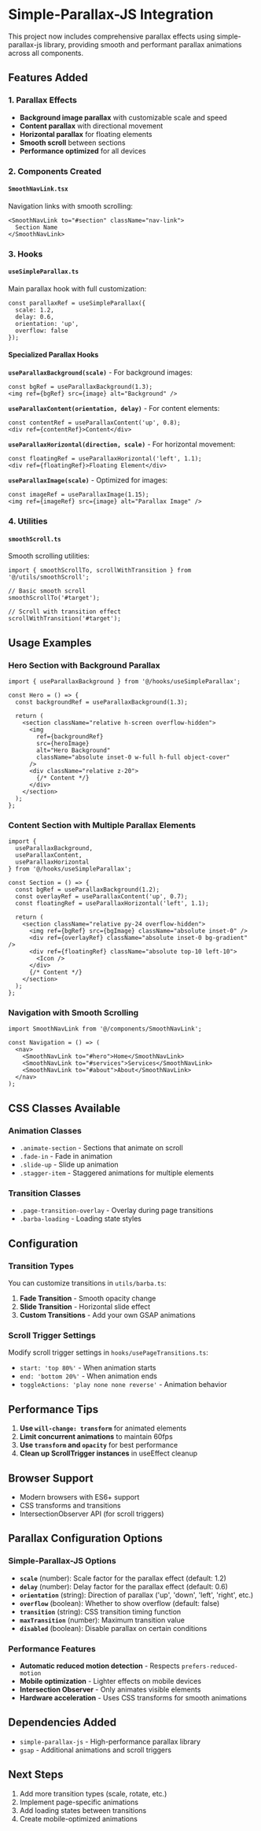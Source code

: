 # Simple-Parallax-JS Integration

This project now includes comprehensive parallax effects using simple-parallax-js library, providing smooth and performant parallax animations across all components.

## Features Added

### 1. Parallax Effects
- **Background image parallax** with customizable scale and speed
- **Content parallax** with directional movement
- **Horizontal parallax** for floating elements
- **Smooth scroll** between sections
- **Performance optimized** for all devices

### 2. Components Created

#### `SmoothNavLink.tsx`
Navigation links with smooth scrolling:
```tsx
<SmoothNavLink to="#section" className="nav-link">
  Section Name
</SmoothNavLink>
```

### 3. Hooks

#### `useSimpleParallax.ts`
Main parallax hook with full customization:
```tsx
const parallaxRef = useSimpleParallax({
  scale: 1.2,
  delay: 0.6,
  orientation: 'up',
  overflow: false
});
```

#### Specialized Parallax Hooks

**`useParallaxBackground(scale)`** - For background images:
```tsx
const bgRef = useParallaxBackground(1.3);
<img ref={bgRef} src={image} alt="Background" />
```

**`useParallaxContent(orientation, delay)`** - For content elements:
```tsx
const contentRef = useParallaxContent('up', 0.8);
<div ref={contentRef}>Content</div>
```

**`useParallaxHorizontal(direction, scale)`** - For horizontal movement:
```tsx
const floatingRef = useParallaxHorizontal('left', 1.1);
<div ref={floatingRef}>Floating Element</div>
```

**`useParallaxImage(scale)`** - Optimized for images:
```tsx
const imageRef = useParallaxImage(1.15);
<img ref={imageRef} src={image} alt="Parallax Image" />
```

### 4. Utilities

#### `smoothScroll.ts`
Smooth scrolling utilities:
```tsx
import { smoothScrollTo, scrollWithTransition } from '@/utils/smoothScroll';

// Basic smooth scroll
smoothScrollTo('#target');

// Scroll with transition effect
scrollWithTransition('#target');
```

## Usage Examples

### Hero Section with Background Parallax
```tsx
import { useParallaxBackground } from '@/hooks/useSimpleParallax';

const Hero = () => {
  const backgroundRef = useParallaxBackground(1.3);

  return (
    <section className="relative h-screen overflow-hidden">
      <img 
        ref={backgroundRef}
        src={heroImage}
        alt="Hero Background"
        className="absolute inset-0 w-full h-full object-cover"
      />
      <div className="relative z-20">
        {/* Content */}
      </div>
    </section>
  );
};
```

### Content Section with Multiple Parallax Elements
```tsx
import { 
  useParallaxBackground, 
  useParallaxContent, 
  useParallaxHorizontal 
} from '@/hooks/useSimpleParallax';

const Section = () => {
  const bgRef = useParallaxBackground(1.2);
  const overlayRef = useParallaxContent('up', 0.7);
  const floatingRef = useParallaxHorizontal('left', 1.1);

  return (
    <section className="relative py-24 overflow-hidden">
      <img ref={bgRef} src={bgImage} className="absolute inset-0" />
      <div ref={overlayRef} className="absolute inset-0 bg-gradient" />
      <div ref={floatingRef} className="absolute top-10 left-10">
        <Icon />
      </div>
      {/* Content */}
    </section>
  );
};
```

### Navigation with Smooth Scrolling
```tsx
import SmoothNavLink from '@/components/SmoothNavLink';

const Navigation = () => (
  <nav>
    <SmoothNavLink to="#hero">Home</SmoothNavLink>
    <SmoothNavLink to="#services">Services</SmoothNavLink>
    <SmoothNavLink to="#about">About</SmoothNavLink>
  </nav>
);
```

## CSS Classes Available

### Animation Classes
- `.animate-section` - Sections that animate on scroll
- `.fade-in` - Fade in animation
- `.slide-up` - Slide up animation
- `.stagger-item` - Staggered animations for multiple elements

### Transition Classes
- `.page-transition-overlay` - Overlay during page transitions
- `.barba-loading` - Loading state styles

## Configuration

### Transition Types
You can customize transitions in `utils/barba.ts`:

1. **Fade Transition** - Smooth opacity change
2. **Slide Transition** - Horizontal slide effect
3. **Custom Transitions** - Add your own GSAP animations

### Scroll Trigger Settings
Modify scroll trigger settings in `hooks/usePageTransitions.ts`:
- `start: 'top 80%'` - When animation starts
- `end: 'bottom 20%'` - When animation ends
- `toggleActions: 'play none none reverse'` - Animation behavior

## Performance Tips

1. **Use `will-change: transform`** for animated elements
2. **Limit concurrent animations** to maintain 60fps
3. **Use `transform` and `opacity`** for best performance
4. **Clean up ScrollTrigger instances** in useEffect cleanup

## Browser Support

- Modern browsers with ES6+ support
- CSS transforms and transitions
- IntersectionObserver API (for scroll triggers)

## Parallax Configuration Options

### Simple-Parallax-JS Options
- **`scale`** (number): Scale factor for the parallax effect (default: 1.2)
- **`delay`** (number): Delay factor for the parallax effect (default: 0.6)
- **`orientation`** (string): Direction of parallax ('up', 'down', 'left', 'right', etc.)
- **`overflow`** (boolean): Whether to show overflow (default: false)
- **`transition`** (string): CSS transition timing function
- **`maxTransition`** (number): Maximum transition value
- **`disabled`** (boolean): Disable parallax on certain conditions

### Performance Features
- **Automatic reduced motion detection** - Respects `prefers-reduced-motion`
- **Mobile optimization** - Lighter effects on mobile devices
- **Intersection Observer** - Only animates visible elements
- **Hardware acceleration** - Uses CSS transforms for smooth animations

## Dependencies Added

- `simple-parallax-js` - High-performance parallax library
- `gsap` - Additional animations and scroll triggers

## Next Steps

1. Add more transition types (scale, rotate, etc.)
2. Implement page-specific animations
3. Add loading states between transitions
4. Create mobile-optimized animations